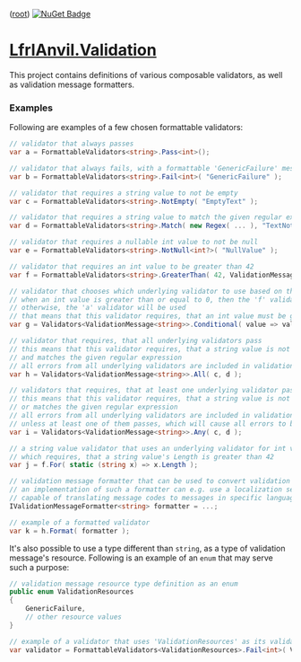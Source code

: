 ﻿([root](https://github.com/CalionVarduk/LfrlAnvil/blob/main/readme.md))
[![NuGet Badge](https://buildstats.info/nuget/LfrlAnvil.Validation)](https://www.nuget.org/packages/LfrlAnvil.Validation/)

# [LfrlAnvil.Validation](https://github.com/CalionVarduk/LfrlAnvil/tree/main/src/LfrlAnvil.Validation)

This project contains definitions of various composable validators, as well as validation message formatters.

### Examples

Following are examples of a few chosen formattable validators:
```csharp
// validator that always passes
var a = FormattableValidators<string>.Pass<int>();

// validator that always fails, with a formattable 'GenericFailure' message
var b = FormattableValidators<string>.Fail<int>( "GenericFailure" );

// validator that requires a string value to not be empty
var c = FormattableValidators<string>.NotEmpty( "EmptyText" );

// validator that requires a string value to match the given regular expression
var d = FormattableValidators<string>.Match( new Regex( ... ), "TextNotMatched" );

// validator that requires a nullable int value to not be null
var e = FormattableValidators<string>.NotNull<int?>( "NullValue" );

// validator that requires an int value to be greater than 42
var f = FormattableValidators<string>.GreaterThan( 42, ValidationMessage.Create( "ValueTooSmall", 42 ) );

// validator that chooses which underlying validator to use based on the given 'value >= 0' condition
// when an int value is greater than or equal to 0, then the 'f' validator will be used
// otherwise, the 'a' validator will be used
// that means that this validator requires, that an int value must be greater than 42 or be negative
var g = Validators<ValidationMessage<string>>.Conditional( value => value >= 0, f, a );

// validator that requires, that all underlying validators pass
// this means that this validator requires, that a string value is not empty
// and matches the given regular expression
// all errors from all underlying validators are included in validation result
var h = Validators<ValidationMessage<string>>.All( c, d );

// validators that requires, that at least one underlying validator passes
// this means that this validator requires, that a string value is not empty
// or matches the given regular expression
// all errors from all underlying validators are included in validation result,
// unless at least one of them passes, which will cause all errors to be discarded
var i = Validators<ValidationMessage<string>>.Any( c, d );

// a string value validator that uses an underlying validator for int values,
// which requires, that a string value's Length is greater than 42
var j = f.For( static (string x) => x.Length );

// validation message formatter that can be used to convert validation messages to strings
// an implementation of such a formatter can e.g. use a localization service,
// capable of translating message codes to messages in specific languages
IValidationMessageFormatter<string> formatter = ...;

// example of a formatted validator
var k = h.Format( formatter );
```

It's also possible to use a type different than `string`, as a type of validation message's resource.
Following is an example of an `enum` that may serve such a purpose:
```csharp
// validation message resource type definition as an enum
public enum ValidationResources
{
    GenericFailure,
    // other resource values
}

// example of a validator that uses 'ValidationResources' as its validation message's resource type
var validator = FormattableValidators<ValidationResources>.Fail<int>( ValidationResources.GenericFailure );
```
